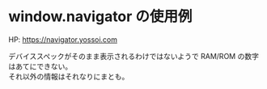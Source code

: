 # window.navigator の使用例
HP: https://navigator.yossoi.com  

デバイススペックがそのまま表示されるわけではないようで RAM/ROM の数字はあてにできない。  
それ以外の情報はそれなりにまとも。

